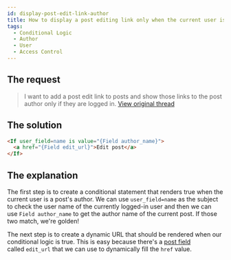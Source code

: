 ```yaml
---
id: display-post-edit-link-author
title: How to display a post editing link only when the current user is the post's author
tags:
  - Conditional Logic
  - Author
  - User
  - Access Control
---
```

## The request

> I want to add a post edit link to posts and show those links to the post author only if they are logged in. [View original thread](https://discourse.tangible.one/t/display-if-user-logged-in-is-post-author/822)

## The solution

```html
<If user_field=name is value="{Field author_name}">
  <a href="{Field edit_url}">Edit post</a>
</If>
```

## The explanation

The first step is to create a conditional statement that renders true when the current user is a post's author. We can use `user_field=name` as the subject to check the user name of the currently logged-in user and then we can use `Field author_name` to get the author name of the current post. If those two match, we're golden!

The next step is to create a dynamic URL that should be rendered when our conditional logic is true. This is easy because there's a [post field](/docs/dynamic-tags/loop/post#supported-fields) called `edit_url` that we can use to dynamically fill the `href` value.
